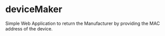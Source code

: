 # deviceMaker

Simple Web Application to return the Manufacturer by providing the MAC address of the device.
